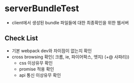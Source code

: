 # serverBundleTest
- client에서 생성된 bundle 파일들에 대한 최종확인을 위한 웹서버

## Check List
- 기본 webpack dev와 차이점이 없는지 확인
- cross browsing 확인( 크롬, ie, 파이어팍스, 엣지) (+@ 사파리))
  - css 이상유무 확인
  - promise 적용 확인
  - api 통신 이상유무 확인
